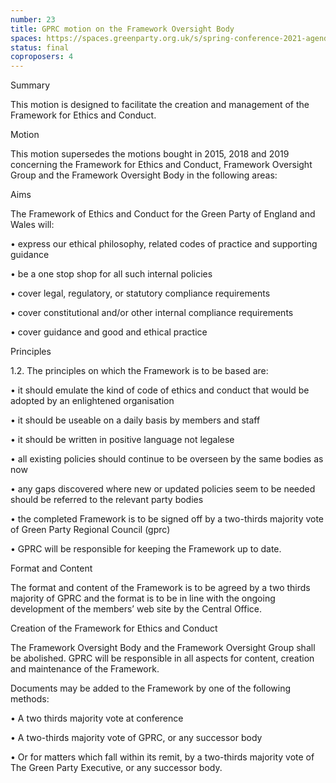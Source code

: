 ```yaml
---
number: 23
title: GPRC motion on the Framework Oversight Body
spaces: https://spaces.greenparty.org.uk/s/spring-conference-2021-agenda-forum2/?contentId=78601
status: final
coproposers: 4
---
```

Summary


This motion is designed to facilitate the creation and management of the Framework for Ethics and Conduct.


Motion


This motion supersedes the motions bought in 2015, 2018 and 2019 concerning the Framework for Ethics and Conduct, Framework Oversight Group and the Framework Oversight Body in the following areas:


Aims


The Framework of Ethics and Conduct for the Green Party of England and Wales will:


•	express our ethical philosophy, related codes of practice and supporting guidance


•	be a one stop shop for all such internal policies


•	cover legal, regulatory, or statutory compliance requirements


•	cover constitutional and/or other internal compliance requirements


•	cover guidance and good and ethical practice


Principles


1.2.  The principles on which the Framework is to be based are:


•	it should emulate the kind of code of ethics and conduct that would be adopted by an enlightened organisation


•	it should be useable on a daily basis by members and staff


•	it should be written in positive language not legalese  


•	all existing policies should continue to be overseen by the same bodies as now


•	any gaps discovered where new or updated policies seem to be needed should be referred to the relevant party bodies


•	the completed Framework is to be signed off by a two-thirds majority vote of Green Party Regional Council (gprc)


•	GPRC will be responsible for keeping the Framework up to date.


Format and Content


The format and content of the Framework is to be agreed by a two thirds majority of GPRC and the format is to be in line with the ongoing development of the members’ web site by the Central Office.


Creation of the Framework for Ethics and Conduct


The Framework Oversight Body and the Framework Oversight Group shall be abolished.  GPRC will be responsible in all aspects for content, creation and maintenance of the Framework.


Documents may be added to the Framework by one of the following methods:


•	A two thirds majority vote at conference


•	A two-thirds majority vote of GPRC, or any successor body


•	Or for matters which fall within its remit, by a two-thirds majority vote of The Green Party Executive, or any successor body.
